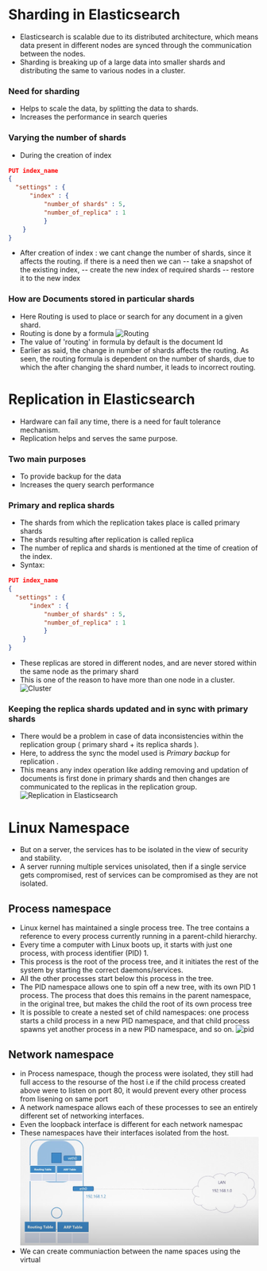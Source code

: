 # Sharding in Elasticsearch 
- Elasticsearch is scalable due to its distributed architecture, which means data present in different nodes are synced through the communication between the nodes. 
- Sharding is breaking up of a large data into smaller shards and distributing the same to various nodes in a cluster.
### Need for sharding 
- Helps to  scale the data, by splitting the data to shards.
- Increases the performance in search queries
### Varying the number of shards
- During the creation of index   
```json
PUT index_name
{
  "settings" : {
	  "index" : {
		  "number_of shards" : 5,
		  "number_of_replica" : 1
		  }
	}
}
```
- After creation of index : we cant change the number of shards, since it affects the routing. if there is a need then we can 
-- take a snapshot of the existing index, 
-- create the new index of required shards
-- restore it to the new index

### How are Documents stored in particular shards
- Here Routing is used to place or search for any document in a given shard.
- Routing is done by a formula
![Routing]( https://codingexplained.com/wp-content/uploads/Routing-1024x863.png )
- The value of 'routing' in formula by default is the document Id
- Earlier as said, the change in number of shards affects the routing. As seen, the routing formula is dependent on the number of shards, due to which the after changing the shard number, it leads to incorrect routing.            
# Replication in Elasticsearch

- Hardware can fail any time, there is a need for fault tolerance mechanism.
-  Replication helps and serves the same purpose. 

### Two main purposes
- To provide backup for the data
- Increases the query search performance 
### Primary and replica shards
- The shards from which the replication takes place is called primary shards
- The shards resulting after replication is called replica
- The number of replica and shards is mentioned at the time of creation of the index.
- Syntax:
```json
PUT index_name
{
  "settings" : {
	  "index" : {
		  "number_of shards" : 5,
		  "number_of_replica" : 1
		  }
	}
}
```	
   
   - These replicas are stored in different nodes, and are never stored within the same node as the primary shard
   - This is one of the reason  to have more than one node in a cluster. 
![Cluster]( https://www.elastic.co/guide/en/elasticsearch/guide/master/images/elas_0401.png )
   ### Keeping the replica shards updated and in sync with primary shards
   - There would be a problem in case of data inconsistencies within the replication group ( primary shard + its replica shards  ).
   - Here, to address the sync the model used is *Primary backup* for replication .
   - This means any index operation like adding removing and updation of documents is first done in primary shards and then changes are communicated to the replicas in the replication group.
   ![ Replication in Elasticsearch ]( https://codingexplained.com/wp-content/uploads/7-1024x732.png)
   
   # Linux Namespace
   - But on a server, the services has to be isolated in the view of security and stability.
   - A server running multiple services unisolated, then if a single service gets compromised, rest of services can be compromised as they are not isolated.
   ## Process namespace
   - Linux kernel has maintained a single process tree. The tree contains a reference to every process currently running in a parent-child hierarchy.
   - Every time a computer with Linux boots up, it starts with just one process, with process identifier (PID) 1. 
   - This process is the root of the process tree, and it initiates the rest of the system by starting the correct daemons/services. 
   - All the other processes start below this process in the tree. 
   - The PID namespace allows one to spin off a new tree, with its own PID 1 process. The process that does this remains in the parent namespace, in the original tree, but makes the child the root of its own process tree
   - It is possible to create a nested set of child namespaces: one process starts a child process in a new PID namespace, and that child process spawns yet another process in a new PID namespace, and so on.
   ![pid](https://uploads.toptal.io/blog/image/674/toptal-blog-image-1416487554032.png)
   ## Network namespace
   - in Process namespace, though the process were isolated, they still had full access to the resourse of the host i.e if the child process created above were to listen on port 80, it would prevent every other process from lisening on same port
   - A network namespace allows each of these processes to see an entirely different set of networking interfaces. 
   - Even the loopback interface is different for each network namespac
   - These namespaces have their interfaces isolated from the host.
   ![network](https://github.com/Chayank-S/images/blob/main/network%20namespace1.png)
   - We can create communiaction between the name spaces using the virtual 

